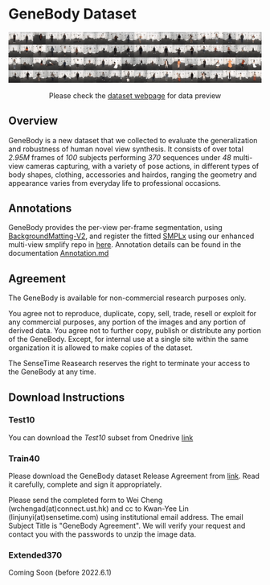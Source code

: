 # GeneBody Dataset

<!-- ![Teaser image](./genebody.gif#center) -->
<p align="center"><img src="./genebody.gif"></p>
<p align="center">Please check the <a href="https://generalizable-neural-performer.github.io/genebody.html">dataset webpage</a> for data preview</p>

## Overview
GeneBody is a new dataset that
we collected to evaluate the generalization and robustness of human novel view synthesis. It consists of over total *2.95M* frames of *100* subjects performing *370* sequences under *48* multi-view cameras capturing, with a variety of pose actions, in different types of body shapes, clothing, accessories and hairdos, ranging the geometry and appearance varies from everyday life to professional occasions.

## Annotations
GeneBody provides the per-view per-frame segmentation, using [BackgroundMatting-V2](https://github.com/PeterL1n/BackgroundMattingV2), and register the fitted [SMPLx](https://github.com/PeterL1n/BackgroundMattingV2) using our enhanced multi-view smplify repo in [here](). Annotation details can be found in the documentation [Annotation.md]()

## Agreement
The GeneBody is available for non-commercial research purposes only. 

You agree not to reproduce, duplicate, copy, sell, trade, resell or exploit for any commercial purposes, any portion of the images and any portion of derived data.
You agree not to further copy, publish or distribute any portion of the GeneBody. Except, for internal use at a single site within the same organization it is allowed to make copies of the dataset.

The SenseTime Reasearch reserves the right to terminate your access to the GeneBody at any time.

## Download Instructions
### Test10
You can download the *Test10* subset from Onedrive [link](https://hkustconnect-my.sharepoint.com/:f:/g/personal/wchengad_connect_ust_hk/EgWKPko5WXdClIg_zsjDSxwBH7LM4waKyJkWaslC-BVfSQ?e=JaDZdQ)

### Train40
Please download the GeneBody dataset Release Agreement from [link]().
Read it carefully, complete and sign it appropriately. 

Please send the completed form to Wei Cheng (wchengad(at)connect.ust.hk) and cc to Kwan-Yee Lin (linjunyi(at)sensetime.com) using institutional email address. The email Subject Title is "GeneBody Agreement". We will verify your request and contact you with the passwords to unzip the image data.

### Extended370

Coming Soon (before 2022.6.1)
